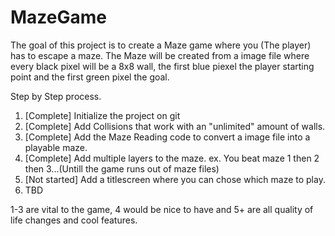 # MazeGame

The goal of this project is to create a Maze game where you (The player) has to escape a maze. The Maze will be created from a image file where every black pixel will be a 8x8 wall, the first blue piexel the player starting point and the first green pixel the goal.

Step by Step process.
1. [Complete] Initialize the project on git
2. [Complete] Add Collisions that work with an "unlimited" amount of walls.
3. [Complete] Add the Maze Reading code to convert a image file into a playable maze.
4. [Complete] Add multiple layers to the maze. ex. You beat maze 1 then 2 then 3...(Untill the game runs out of maze files)
5. [Not started] Add a titlescreen where you can chose which maze to play.
6. TBD


1-3 are vital to the game, 4 would be nice to have and 5+ are all quality of life changes and cool features.
